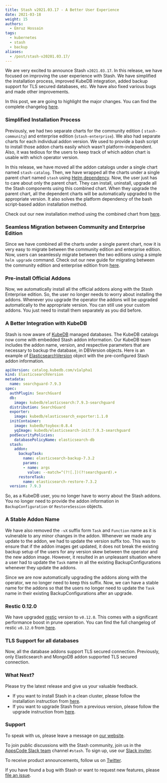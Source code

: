 ```yaml
---
title: Stash v2021.03.17 - A Better User Experience
date: 2021-03-18
weight: 15
authors:
  - Emruz Hossain
tags:
  - kubernetes
  - stash
  - backup
aliases:
  - /post/stash-v20201.03.17/
---
```


We are very excited to announce Stash `v2021.03.17`. In this release, we have focused on improving the user experience with Stash. We have simplified the installation process, improved KubeDB integration, added backup support for TLS secured databases, etc. We have also fixed various bugs and made other improvements.

In this post, we are going to highlight the major changes. You can find the complete changelog [here](https://github.com/stashed/CHANGELOG).

### Simplified Installation Process

Previously, we had two separate charts for the community edition ( `stash-community`) and enterprise edition (`stash-enterprise`). We also had separate charts for each individual addon version. We used to provide a bash script to install those addon charts easily which wasn't platform-independent. Also, it was tedious for the users to keep track of which addon chart is usable with which operator version.

In this release, we have moved all the addon catalogs under a single chart named `stash-catalog`. Then, we have wrapped all the charts under a single parent chart named `stash` using [Helm dependency](https://helm.sh/docs/helm/helm_dependency/). Now, the user just has to care about only the parent chart. They can install, uninstall, upgrade all the Stash components using this combined chart. When they upgrade the parent chart, all the dependent charts will be automatically upgraded to the appropriate version. It also solves the platform dependency of the bash script-based addon installation method.

Check out our new installation method using the combined chart from [here](https://stash.run/docs/v2021.03.17/setup/).

### Seamless Migration between Community and Enterprise Edition

Since we have combined all the charts under a single parent chart, now it is very easy to migrate between the community edition and enterprise edition. Now, users can seamlessly migrate between the two editions using a simple `helm upgrade` command. Check out our new guide for migrating between the community edition and enterprise edition from [here](https://stash.run/docs/v2021.03.17/setup/upgrade/#migration-between-community-edition-and-enterprise-edition).

### Pre-install Official Addons

Now, we automatically install all the official addons along with the Stash Enterprise edition. So, the user no longer needs to worry about installing the addons. Whenever you upgrade the operator the addons will be upgraded automatically to the appropriate version. You can still use your custom addons. You just need to install them separately as you did before.

### A Better Integration with KubeDB

Stash is now aware of [KubeDB](https://kubedb.com/) managed databases. The KubeDB catalogs now come with embedded Stash addon information. Our KubeDB team includes the addon name, version, and respective parameters that are necessary to backup the database, in DBVersion objects. Here is an example of [ElasticsearchVersion](https://kubedb.com/docs/latest/guides/elasticsearch/concepts/catalog/) object with the pre-configured Stash addon information.

```yaml
apiVersion: catalog.kubedb.com/v1alpha1
kind: ElasticsearchVersion
metadata:
  name: searchguard-7.9.3
spec:
  authPlugin: SearchGuard
  db:
    image: kubedb/elasticsearch:7.9.3-searchguard
  distribution: SearchGuard
  exporter:
    image: kubedb/elasticsearch_exporter:1.1.0
  initContainer:
    image: kubedb/toybox:0.8.4
    yqImage: kubedb/elasticsearch-init:7.9.3-searchguard
  podSecurityPolicies:
    databasePolicyName: elasticsearch-db
  stash:
    addon:
      backupTask:
        name: elasticsearch-backup-7.3.2
        params:
        - name: args
          value: --match=^(?![.])(?!searchguard).+
      restoreTask:
        name: elasticsearch-restore-7.3.2
  version: 7.9.3
```

So, as a KubeDB user, you no longer have to worry about the Stash addons. You no longer need to provide the addon information in `BackupConfiguration` or `RestoreSession` objects.

### A Stable Addon Name

We have also removed the `-vX` suffix form `Task` and `Function` name as it is vulnerable to any minor changes in the addon. Whenever we made any update to the addon, we had to update the version suffix too. This was to ensure that if the addon images get updated, it does not break the existing backup setup of the users for any version skew between the operator and the new addon image. However, it resulted in an unpleasant situation where a user had to update the `Task` name in all the existing BackupConfigurations whenever they update the addons.

Since we are now automatically upgrading the addons along with the operator, we no longer need to keep this suffix. Now, we can have a stable name for the addons so that the users no longer need to update the `Task` name in their existing BackupConfigurations after an upgrade.

### Restic 0.12.0

We have upgraded [restic](https://restic.net/) version to `v0.12.0`. This comes with a significant performance boost in prune operation. You can find the full changelog of restic `v0.12.0` from [here](https://github.com/restic/restic/releases/tag/v0.12.0).

### TLS Support for all databases

Now, all the database addons support TLS secured connection. Previously, only Elasticsearch and MongoDB addon supported TLS secured connection.

### What Next?

Please try the latest release and give us your valuable feedback.

- If you want to install Stash in a clean cluster, please follow the installation instruction from [here](https://stash.run/docs/v2021.03.17/setup/).
- If you want to upgrade Stash from a previous version, please follow the upgrade instruction from [here](https://stash.run/docs/v2021.03.17/setup/upgrade/).

### Support

To speak with us, please leave a message on [our website](https://appscode.com/contact/).

To join public discussions with the Stash community, join us in the [AppsCode Slack team](https://appscode.slack.com/messages/C8NCX6N23/details/) channel `#stash`. To sign up, use our [Slack inviter](https://slack.appscode.com/).

To receive product announcements, follow us on [Twitter](https://twitter.com/KubeStash).

If you have found a bug with Stash or want to request new features, please [file an issue](https://github.com/stashed/project/issues/new).

